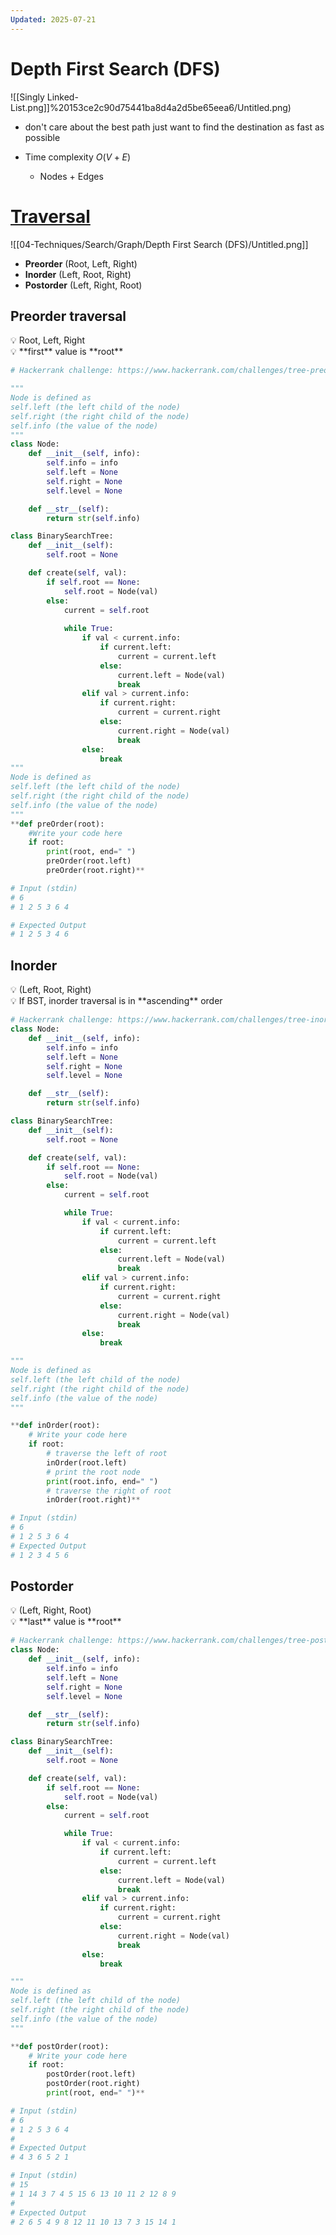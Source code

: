 ```yaml
---
Updated: 2025-07-21
---
```

# Depth First Search (DFS)

![[Singly Linked-List.png]]%20153ce2c90d75441ba8d4a2d5be65eea6/Untitled.png)

- don't care about the best path just want to find the destination as fast as possible

- Time complexity $O(V+E)$
    - Nodes + Edges

# [Traversal](https://en.wikipedia.org/wiki/Tree_traversal)
![[04-Techniques/Search/Graph/Depth First Search (DFS)/Untitled.png]]

- **Preorder** (Root, Left, Right)
- **Inorder** (Left, Root, Right)
- **Postorder** (Left, Right, Root)

## Preorder traversal

<aside>
💡 Root, Left, Right

</aside>

<aside>
💡 **first** value is **root**

</aside>

```python
# Hackerrank challenge: https://www.hackerrank.com/challenges/tree-preorder-traversal/problem

"""
Node is defined as
self.left (the left child of the node)
self.right (the right child of the node)
self.info (the value of the node)
"""
class Node:
    def __init__(self, info): 
        self.info = info  
        self.left = None  
        self.right = None 
        self.level = None 

    def __str__(self):
        return str(self.info) 

class BinarySearchTree:
    def __init__(self): 
        self.root = None

    def create(self, val):  
        if self.root == None:
            self.root = Node(val)
        else:
            current = self.root
         
            while True:
                if val < current.info:
                    if current.left:
                        current = current.left
                    else:
                        current.left = Node(val)
                        break
                elif val > current.info:
                    if current.right:
                        current = current.right
                    else:
                        current.right = Node(val)
                        break
                else:
                    break
"""
Node is defined as
self.left (the left child of the node)
self.right (the right child of the node)
self.info (the value of the node)
"""
**def preOrder(root):
    #Write your code here
    if root:
        print(root, end=" ")
        preOrder(root.left)
        preOrder(root.right)**

# Input (stdin)
# 6
# 1 2 5 3 6 4

# Expected Output
# 1 2 5 3 4 6

```

## **Inorder**

<aside>
💡 (Left, Root, Right)

</aside>

<aside>
💡 If BST, inorder traversal is in **ascending** order

</aside>

```python
# Hackerrank challenge: https://www.hackerrank.com/challenges/tree-inorder-traversal/submissions/code/229878373
class Node:
    def __init__(self, info):
        self.info = info
        self.left = None
        self.right = None
        self.level = None

    def __str__(self):
        return str(self.info)

class BinarySearchTree:
    def __init__(self):
        self.root = None

    def create(self, val):
        if self.root == None:
            self.root = Node(val)
        else:
            current = self.root

            while True:
                if val < current.info:
                    if current.left:
                        current = current.left
                    else:
                        current.left = Node(val)
                        break
                elif val > current.info:
                    if current.right:
                        current = current.right
                    else:
                        current.right = Node(val)
                        break
                else:
                    break

"""
Node is defined as
self.left (the left child of the node)
self.right (the right child of the node)
self.info (the value of the node)
"""

**def inOrder(root):
    # Write your code here
    if root:
        # traverse the left of root
        inOrder(root.left)
        # print the root node
        print(root.info, end=" ")
        # traverse the right of root
        inOrder(root.right)**

# Input (stdin)
# 6
# 1 2 5 3 6 4
# Expected Output
# 1 2 3 4 5 6
```

## Postorder

<aside>
💡 (Left, Right, Root)

</aside>

<aside>
💡 **last** value is **root**

</aside>

```python
# Hackerrank challenge: https://www.hackerrank.com/challenges/tree-postorder-traversal/submissions/code/229878807
class Node:
    def __init__(self, info):
        self.info = info
        self.left = None
        self.right = None
        self.level = None

    def __str__(self):
        return str(self.info)

class BinarySearchTree:
    def __init__(self):
        self.root = None

    def create(self, val):
        if self.root == None:
            self.root = Node(val)
        else:
            current = self.root

            while True:
                if val < current.info:
                    if current.left:
                        current = current.left
                    else:
                        current.left = Node(val)
                        break
                elif val > current.info:
                    if current.right:
                        current = current.right
                    else:
                        current.right = Node(val)
                        break
                else:
                    break

"""
Node is defined as
self.left (the left child of the node)
self.right (the right child of the node)
self.info (the value of the node)
"""

**def postOrder(root):
    # Write your code here
    if root:
        postOrder(root.left)
        postOrder(root.right)
        print(root, end=" ")**

# Input (stdin)
# 6
# 1 2 5 3 6 4
# 
# Expected Output
# 4 3 6 5 2 1

# Input (stdin)
# 15
# 1 14 3 7 4 5 15 6 13 10 11 2 12 8 9
#
# Expected Output
# 2 6 5 4 9 8 12 11 10 13 7 3 15 14 1
```